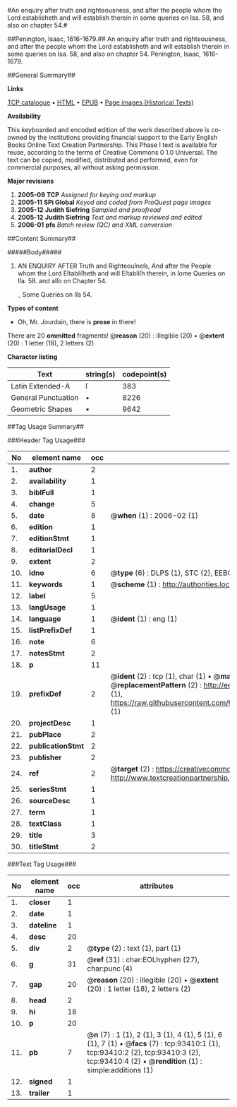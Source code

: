 #An enquiry after truth and righteousness, and after the people whom the Lord establisheth and will establish therein in some queries on Isa. 58, and also on chapter 54.#

##Penington, Isaac, 1616-1679.##
An enquiry after truth and righteousness, and after the people whom the Lord establisheth and will establish therein in some queries on Isa. 58, and also on chapter 54.
Penington, Isaac, 1616-1679.

##General Summary##

**Links**

[TCP catalogue](http://www.ota.ox.ac.uk/tcp/)  • 
[HTML](http://tei.it.ox.ac.uk/tcp/Texts-HTML/free/A54/A54040.html)  • 
[EPUB](http://tei.it.ox.ac.uk/tcp/Texts-EPUB/free/A54/A54040.epub) • 
[Page images (Historical Texts)](https://data.historicaltexts.jisc.ac.uk/view?pubId=eebo-12755607e&pageId=eebo-12755607e-93410-1)

**Availability**

This keyboarded and encoded edition of the
	       work described above is co-owned by the institutions
	       providing financial support to the Early English Books
	       Online Text Creation Partnership. This Phase I text is
	       available for reuse, according to the terms of Creative
	       Commons 0 1.0 Universal. The text can be copied,
	       modified, distributed and performed, even for
	       commercial purposes, all without asking permission.

**Major revisions**

1. __2005-09__ __TCP__ *Assigned for keying and markup*
1. __2005-11__ __SPi Global__ *Keyed and coded from ProQuest page images*
1. __2005-12__ __Judith Siefring__ *Sampled and proofread*
1. __2005-12__ __Judith Siefring__ *Text and markup reviewed and edited*
1. __2006-01__ __pfs__ *Batch review (QC) and XML conversion*

##Content Summary##

#####Body#####

1. AN ENQUIRY AFTER Truth and Righteouſneſs, And after the People whom the Lord Eſtabliſheth and will Eſtabliſh therein, in ſome Queries on Iſa. 58. and alſo on Chapter 54.

    _ Some Queries on Iſa 54.

**Types of content**

  * Oh, Mr. Jourdain, there is **prose** in there!

There are 20 **ommitted** fragments! 
 @__reason__ (20) : illegible (20)  •  @__extent__ (20) : 1 letter (18), 2 letters (2)

**Character listing**


|Text|string(s)|codepoint(s)|
|---|---|---|
|Latin Extended-A|ſ|383|
|General Punctuation|•|8226|
|Geometric Shapes|▪|9642|

##Tag Usage Summary##

###Header Tag Usage###

|No|element name|occ|attributes|
|---|---|---|---|
|1.|__author__|2||
|2.|__availability__|1||
|3.|__biblFull__|1||
|4.|__change__|5||
|5.|__date__|8| @__when__ (1) : 2006-02 (1)|
|6.|__edition__|1||
|7.|__editionStmt__|1||
|8.|__editorialDecl__|1||
|9.|__extent__|2||
|10.|__idno__|6| @__type__ (6) : DLPS (1), STC (2), EEBO-CITATION (1), OCLC (1), VID (1)|
|11.|__keywords__|1| @__scheme__ (1) : http://authorities.loc.gov/ (1)|
|12.|__label__|5||
|13.|__langUsage__|1||
|14.|__language__|1| @__ident__ (1) : eng (1)|
|15.|__listPrefixDef__|1||
|16.|__note__|6||
|17.|__notesStmt__|2||
|18.|__p__|11||
|19.|__prefixDef__|2| @__ident__ (2) : tcp (1), char (1)  •  @__matchPattern__ (2) : ([0-9\-]+):([0-9IVX]+) (1), (.+) (1)  •  @__replacementPattern__ (2) : http://eebo.chadwyck.com/downloadtiff?vid=$1&page=$2 (1), https://raw.githubusercontent.com/textcreationpartnership/Texts/master/tcpchars.xml#$1 (1)|
|20.|__projectDesc__|1||
|21.|__pubPlace__|2||
|22.|__publicationStmt__|2||
|23.|__publisher__|2||
|24.|__ref__|2| @__target__ (2) : https://creativecommons.org/publicdomain/zero/1.0/ (1), http://www.textcreationpartnership.org/docs/. (1)|
|25.|__seriesStmt__|1||
|26.|__sourceDesc__|1||
|27.|__term__|1||
|28.|__textClass__|1||
|29.|__title__|3||
|30.|__titleStmt__|2||


###Text Tag Usage###

|No|element name|occ|attributes|
|---|---|---|---|
|1.|__closer__|1||
|2.|__date__|1||
|3.|__dateline__|1||
|4.|__desc__|20||
|5.|__div__|2| @__type__ (2) : text (1), part (1)|
|6.|__g__|31| @__ref__ (31) : char:EOLhyphen (27), char:punc (4)|
|7.|__gap__|20| @__reason__ (20) : illegible (20)  •  @__extent__ (20) : 1 letter (18), 2 letters (2)|
|8.|__head__|2||
|9.|__hi__|18||
|10.|__p__|20||
|11.|__pb__|7| @__n__ (7) : 1 (1), 2 (1), 3 (1), 4 (1), 5 (1), 6 (1), 7 (1)  •  @__facs__ (7) : tcp:93410:1 (1), tcp:93410:2 (2), tcp:93410:3 (2), tcp:93410:4 (2)  •  @__rendition__ (1) : simple:additions (1)|
|12.|__signed__|1||
|13.|__trailer__|1||
